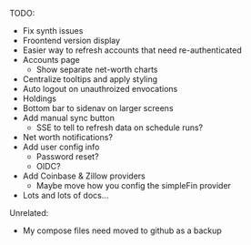 TODO:

- Fix synth issues
- Froontend version display
- Easier way to refresh accounts that need re-authenticated
- Accounts page
  - Show separate net-worth charts
- Centralize tooltips and apply styling
- Auto logout on unauthroized envocations
- Holdings
- Bottom bar to sidenav on larger screens
- Add manual sync button
  - SSE to tell to refresh data on schedule runs?
- Net worth notifications?
- Add user config info
  - Password reset?
  - OIDC?
- Add Coinbase & Zillow providers
  - Maybe move how you config the simpleFin provider
- Lots and lots of docs...

Unrelated:

- My compose files need moved to github as a backup
